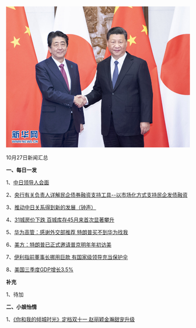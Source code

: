   ![10_02](.\10_27.jpg)

10月27日新闻汇总

**一、每日一发**

1、[中日领导人会面](http://paper.people.com.cn/rmrb/html/2018-10/27/nw.D110000renmrb_20181027_1-01.htm)

2、[央行有关负责人详解民企债券融资支持工具--以市场化方式支持民企发债融资](http://paper.people.com.cn/rmrb/html/2018-10/27/nw.D110000renmrb_20181027_3-04.htm)

3、[推动中日关系得到新的发展（钟声）](http://paper.people.com.cn/rmrb/html/2018-10/27/nw.D110000renmrb_20181027_1-11.htm)

4、[31城房价下跌 百城库存45月来首次显著攀升](https://news.163.com/18/1027/04/DV3KV26D0001875P.html)

5、[华为高管：感谢外交部推荐 特朗普买不到华为找我](https://news.163.com/18/1026/21/DV2U3IMH0001875O.html)

6、[美方：特朗普已正式邀请普京明年年初访美](https://news.163.com/18/1026/21/DV2U0NR00001875O.html)

7、[伊利指前董事长挪用巨款 有国家级领导充当保护伞 ](https://www.zaobao.com/news/china/story20181027-902408)

8、[美国三季度GDP增长3.5%](https://www.zaobao.com/realtime/world/story20181026-902372)



**补充**

1、待加



**二、小娱怡情**

1、[《你和我的倾城时光》定档双十一 赵丽颖金瀚甜宠升级](http://tv.67.com/dsph/2018/10/26/932336.html)